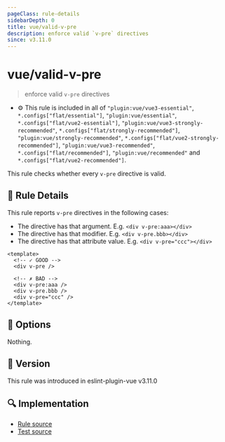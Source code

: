 ```yaml
---
pageClass: rule-details
sidebarDepth: 0
title: vue/valid-v-pre
description: enforce valid `v-pre` directives
since: v3.11.0
---
```


# vue/valid-v-pre

> enforce valid `v-pre` directives

- :gear: This rule is included in all of `"plugin:vue/vue3-essential"`, `*.configs["flat/essential"]`, `"plugin:vue/essential"`, `*.configs["flat/vue2-essential"]`, `"plugin:vue/vue3-strongly-recommended"`, `*.configs["flat/strongly-recommended"]`, `"plugin:vue/strongly-recommended"`, `*.configs["flat/vue2-strongly-recommended"]`, `"plugin:vue/vue3-recommended"`, `*.configs["flat/recommended"]`, `"plugin:vue/recommended"` and `*.configs["flat/vue2-recommended"]`.

This rule checks whether every `v-pre` directive is valid.

## :book: Rule Details

This rule reports `v-pre` directives in the following cases:

- The directive has that argument. E.g. `<div v-pre:aaa></div>`
- The directive has that modifier. E.g. `<div v-pre.bbb></div>`
- The directive has that attribute value. E.g. `<div v-pre="ccc"></div>`

<eslint-code-block :rules="{'vue/valid-v-pre': ['error']}">

```vue
<template>
  <!-- ✓ GOOD -->
  <div v-pre />

  <!-- ✗ BAD -->
  <div v-pre:aaa />
  <div v-pre.bbb />
  <div v-pre="ccc" />
</template>
```

</eslint-code-block>

## :wrench: Options

Nothing.

## :rocket: Version

This rule was introduced in eslint-plugin-vue v3.11.0

## :mag: Implementation

- [Rule source](https://github.com/vuejs/eslint-plugin-vue/blob/master/lib/rules/valid-v-pre.js)
- [Test source](https://github.com/vuejs/eslint-plugin-vue/blob/master/tests/lib/rules/valid-v-pre.js)
